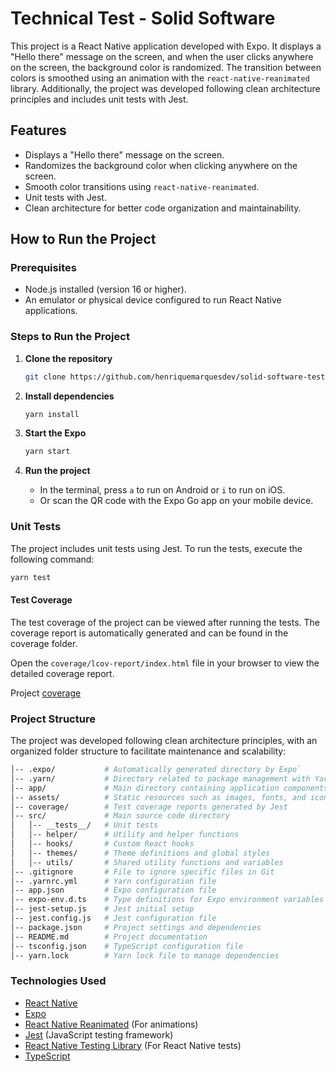 # Technical Test - Solid Software

This project is a React Native application developed with Expo. It displays a "Hello there" message on the screen, and when the user clicks anywhere on the screen, the background color is randomized. The transition between colors is smoothed using an animation with the `react-native-reanimated` library. Additionally, the project was developed following clean architecture principles and includes unit tests with Jest.

## Features

- Displays a "Hello there" message on the screen.
- Randomizes the background color when clicking anywhere on the screen.
- Smooth color transitions using `react-native-reanimated`.
- Unit tests with Jest.
- Clean architecture for better code organization and maintainability.

## How to Run the Project

### Prerequisites

- Node.js installed (version 16 or higher).
- An emulator or physical device configured to run React Native applications.

### Steps to Run the Project

1. **Clone the repository**

   ```bash
   git clone https://github.com/henriquemarquesdev/solid-software-test.git
   ```
2. **Install dependencies**
   ```bash
   yarn install
   ```

3. **Start the Expo**
   ```bash
   yarn start
   ```

4. **Run the project**
   - In the terminal, press `a` to run on Android or `i` to run on iOS.
   - Or scan the QR code with the Expo Go app on your mobile device.

### Unit Tests

The project includes unit tests using Jest. To run the tests, execute the following command:

```bash
yarn test
```

#### Test Coverage

The test coverage of the project can be viewed after running the tests. The coverage report is automatically generated and can be found in the coverage folder.

Open the `coverage/lcov-report/index.html` file in your browser to view the detailed coverage report.

Project [coverage](./coverage/lcov-report/index.html)

### Project Structure

The project was developed following clean architecture principles, with an organized folder structure to facilitate maintenance and scalability:

```bash
│-- .expo/           # Automatically generated directory by Expo`
│-- .yarn/           # Directory related to package management with Yarn
│-- app/             # Main directory containing application components
│-- assets/          # Static resources such as images, fonts, and icons
│-- coverage/        # Test coverage reports generated by Jest
│-- src/             # Main source code directory
│   │-- __tests__/   # Unit tests
│   │-- helper/      # Utility and helper functions
│   │-- hooks/       # Custom React hooks
│   │-- themes/      # Theme definitions and global styles
│   │-- utils/       # Shared utility functions and variables
│-- .gitignore       # File to ignore specific files in Git
│-- .yarnrc.yml      # Yarn configuration file
│-- app.json         # Expo configuration file
│-- expo-env.d.ts    # Type definitions for Expo environment variables
│-- jest-setup.js    # Jest initial setup
│-- jest.config.js   # Jest configuration file
│-- package.json     # Project settings and dependencies
│-- README.md        # Project documentation
│-- tsconfig.json    # TypeScript configuration file
│-- yarn.lock        # Yarn lock file to manage dependencies
```

### Technologies Used

- [React Native](https://reactnative.dev/)
- [Expo](https://docs.expo.dev/)
- [React Native Reanimated](https://docs.swmansion.com/react-native-reanimated/) (For animations)
- [Jest](https://jestjs.io/) (JavaScript testing framework)
- [React Native Testing Library](https://testing-library.com/docs/react-native-testing-library/intro) (For React Native tests)
- [TypeScript](https://www.typescriptlang.org/)